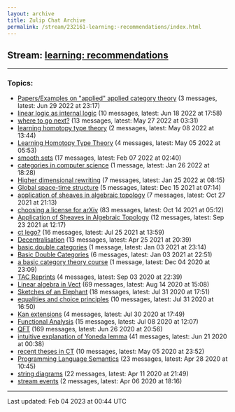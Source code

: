 ```yaml
---
layout: archive
title: Zulip Chat Archive
permalink: /stream/232161-learning:-recommendations/index.html
---
```


## Stream: [learning: recommendations](https://mattecapu.github.io/ct-zulip-archive/stream/232161-learning:-recommendations/index.html)
---

### Topics:

* [Papers/Examples on "applied" applied category theory](topic/topic_Papers.2FExamples.20on.20.22applied.22.20applied.20category.20theory.html) (3 messages, latest: Jun 29 2022 at 23:17)
* [linear logic as internal logic](topic/topic_linear.20logic.20as.20internal.20logic.html) (10 messages, latest: Jun 18 2022 at 17:58)
* [where to go next?](topic/topic_where.20to.20go.20next.3F.html) (13 messages, latest: May 27 2022 at 03:31)
* [learning homotopy type theory](topic/topic_learning.20homotopy.20type.20theory.html) (2 messages, latest: May 08 2022 at 13:44)
* [Learning Homotopy Type Theory](topic/topic_Learning.20Homotopy.20Type.20Theory.html) (4 messages, latest: May 05 2022 at 05:53)
* [smooth sets](topic/topic_smooth.20sets.html) (17 messages, latest: Feb 07 2022 at 02:40)
* [categories in computer science](topic/topic_categories.20in.20computer.20science.html) (1 message, latest: Jan 26 2022 at 18:28)
* [Higher dimensional rewriting](topic/topic_Higher.20dimensional.20rewriting.html) (7 messages, latest: Jan 25 2022 at 08:15)
* [Global space-time structure](topic/topic_Global.20space-time.20structure.html) (5 messages, latest: Dec 15 2021 at 07:14)
* [application of sheaves in algebraic topology](topic/topic_application.20of.20sheaves.20in.20algebraic.20topology.html) (7 messages, latest: Oct 27 2021 at 21:13)
* [choosing a license for arXiv](topic/topic_choosing.20a.20license.20for.20arXiv.html) (83 messages, latest: Oct 14 2021 at 05:12)
* [Application of Sheaves in Algebraic Topology](topic/topic_Application.20of.20Sheaves.20in.20Algebraic.20Topology.html) (12 messages, latest: Sep 23 2021 at 12:17)
* [ct lego?](topic/topic_ct.20lego.3F.html) (16 messages, latest: Jul 25 2021 at 13:59)
* [Decentralisation](topic/topic_Decentralisation.html) (13 messages, latest: Apr 25 2021 at 20:39)
* [basic double categories](topic/topic_basic.20double.20categories.html) (1 message, latest: Jan 03 2021 at 23:14)
* [Basic Double Categories](topic/topic_Basic.20Double.20Categories.html) (6 messages, latest: Jan 03 2021 at 22:51)
* [a basic category theory course](topic/topic_a.20basic.20category.20theory.20course.html) (1 message, latest: Dec 04 2020 at 23:09)
* [TAC Reprints](topic/topic_TAC.20Reprints.html) (4 messages, latest: Sep 03 2020 at 22:39)
* [Linear algebra in Vect](topic/topic_Linear.20algebra.20in.20Vect.html) (69 messages, latest: Aug 14 2020 at 15:08)
* [Sketches of an Elephant](topic/topic_Sketches.20of.20an.20Elephant.html) (18 messages, latest: Jul 31 2020 at 17:51)
* [equalities and choice principles](topic/topic_equalities.20and.20choice.20principles.html) (10 messages, latest: Jul 31 2020 at 16:50)
* [Kan extensions](topic/topic_Kan.20extensions.html) (4 messages, latest: Jul 30 2020 at 17:49)
* [Functional Analysis](topic/topic_Functional.20Analysis.html) (15 messages, latest: Jul 08 2020 at 12:07)
* [QFT](topic/topic_QFT.html) (169 messages, latest: Jun 26 2020 at 20:56)
* [intuitive explanation of Yoneda lemma](topic/topic_intuitive.20explanation.20of.20Yoneda.20lemma.html) (41 messages, latest: Jun 21 2020 at 00:38)
* [recent theses in CT](topic/topic_recent.20theses.20in.20CT.html) (10 messages, latest: May 05 2020 at 23:52)
* [Programming Language Semantics](topic/topic_Programming.20Language.20Semantics.html) (23 messages, latest: Apr 28 2020 at 10:45)
* [string diagrams](topic/topic_string.20diagrams.html) (22 messages, latest: Apr 11 2020 at 21:49)
* [stream events](topic/topic_stream.20events.html) (2 messages, latest: Apr 06 2020 at 18:16)

<hr><p>Last updated: Feb 04 2023 at 00:44 UTC</p>